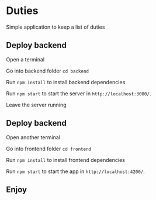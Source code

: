 # Duties

Simple application to keep a list of duties

## Deploy backend

Open a terminal

Go into backend folder `cd backend` 

Run `npm install` to install backend dependencies

Run `npm start` to start the server in `http://localhost:3000/`.

Leave the server running

## Deploy backend

Open another terminal

Go into frontend folder `cd frontend` 

Run `npm install` to install frontend dependencies

Run `npm start` to start the app in `http://localhost:4200/`.

## Enjoy
